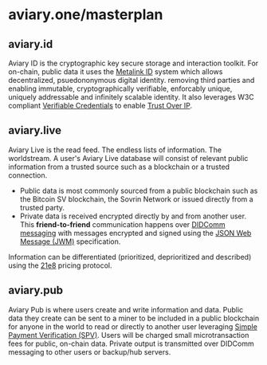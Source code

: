 # aviary.one/masterplan

## aviary.id
Aviary ID is the cryptographic key secure storage and interaction toolkit. For on-chain, public data it uses the [Metalink ID](https://bsvabi.org/#/?id=_1-metalink-id) system which allows decentralized, psuedononymous digital identity. removing third parties and enabling immutable, cryptographically verifiable, enforcably unique, uniquely addressable and infinitely scalable identity. It also leverages W3C compliant [Verifiable Credentials](https://www.w3.org/TR/vc-data-model/) to enable [Trust Over IP](https://www.youtube.com/watch?v=SQMlWxplp8Y).


## aviary.live
Aviary Live is the read feed. The endless lists of information. The worldstream. A user's Aviary Live database will consist of relevant public information from a trusted source such as a blockchain or a trusted connection.

* Public data is most commonly sourced from a public blockchain such as the Bitcoin SV blockchain, the Sovrin Network or issued directly from a trusted party.
* Private data is received encrypted directly by and from another user. This **friend-to-friend** communication happens over [DIDComm messaging](https://github.com/decentralized-identity/didcomm-messaging) with messages encrypted and signed using the [JSON Web Message (JWM)](https://datatracker.ietf.org/doc/draft-looker-jwm/) specification.

Information can be differentiated (prioritized, deprioritized and described) using the [21e8](https://21e8.com/) pricing protocol.

## aviary.pub
Aviary Pub is where users create and write information and data. Public data they create can be sent to a miner to be included in a public blockchain for anyone in the world to read or directly to another user leveraging [Simple Payment Verification (SPV)](https://en.bitcoinwiki.org/wiki/Simplified_Payment_Verification). Users will be charged small microtransaction fees for public, on-chain data. Private output is transmitted over DIDComm messaging to other users or backup/hub servers.
